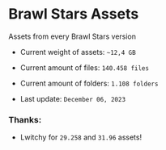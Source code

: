 # Brawl Stars Assets
Assets from every Brawl Stars version

* Current weight of assets: `~12,4 GB`
* Current amount of files: `140.458 files`
* Current amount of folders: `1.108 folders`

* Last update: `December 06, 2023`

### Thanks:
* Lwitchy for `29.258` and `31.96` assets!